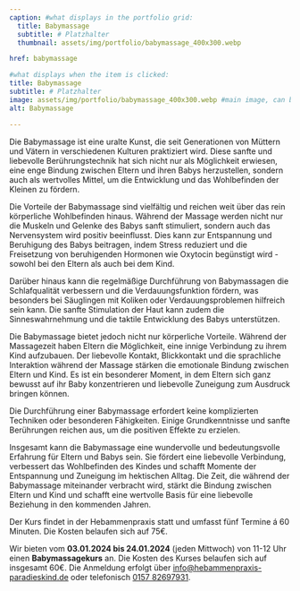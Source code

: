 ```yaml
---
caption: #what displays in the portfolio grid:
  title: Babymassage
  subtitle: # Platzhalter
  thumbnail: assets/img/portfolio/babymassage_400x300.webp

href: babymassage

#what displays when the item is clicked:
title: Babymassage
subtitle: # Platzhalter
image: assets/img/portfolio/babymassage_400x300.webp #main image, can be a link or a file in assets/img/portfolio
alt: Babymassage

---
```


Die Babymassage ist eine uralte Kunst, die seit Generationen von Müttern und Vätern in verschiedenen Kulturen praktiziert wird. Diese sanfte und liebevolle Berührungstechnik hat sich nicht nur als Möglichkeit erwiesen, eine enge Bindung zwischen Eltern und ihren Babys herzustellen, sondern auch als wertvolles Mittel, um die Entwicklung und das Wohlbefinden der Kleinen zu fördern.

Die Vorteile der Babymassage sind vielfältig und reichen weit über das rein körperliche Wohlbefinden hinaus. Während der Massage werden nicht nur die Muskeln und Gelenke des Babys sanft stimuliert, sondern auch das Nervensystem wird positiv beeinflusst. Dies kann zur Entspannung und Beruhigung des Babys beitragen, indem Stress reduziert und die Freisetzung von beruhigenden Hormonen wie Oxytocin begünstigt wird - sowohl bei den Eltern als auch bei dem Kind.

Darüber hinaus kann die regelmäßige Durchführung von Babymassagen die Schlafqualität verbessern und die Verdauungsfunktion fördern, was besonders bei Säuglingen mit Koliken oder Verdauungsproblemen hilfreich sein kann. Die sanfte Stimulation der Haut kann zudem die Sinneswahrnehmung und die taktile Entwicklung des Babys unterstützen.

Die Babymassage bietet jedoch nicht nur körperliche Vorteile. Während der Massagezeit haben Eltern die Möglichkeit, eine innige Verbindung zu ihrem Kind aufzubauen. Der liebevolle Kontakt, Blickkontakt und die sprachliche Interaktion während der Massage stärken die emotionale Bindung zwischen Eltern und Kind. Es ist ein besonderer Moment, in dem Eltern sich ganz bewusst auf ihr Baby konzentrieren und liebevolle Zuneigung zum Ausdruck bringen können.

Die Durchführung einer Babymassage erfordert keine komplizierten Techniken oder besonderen Fähigkeiten. Einige Grundkenntnisse und sanfte Berührungen reichen aus, um die positiven Effekte zu erzielen.

Insgesamt kann die Babymassage eine wundervolle und bedeutungsvolle Erfahrung für Eltern und Babys sein. Sie fördert eine liebevolle Verbindung, verbessert das Wohlbefinden des Kindes und schafft Momente der Entspannung und Zuneigung im hektischen Alltag. Die Zeit, die während der Babymassage miteinander verbracht wird, stärkt die Bindung zwischen Eltern und Kind und schafft eine wertvolle Basis für eine liebevolle Beziehung in den kommenden Jahren.

Der Kurs findet in der Hebammenpraxis statt und umfasst fünf Termine á 60 Minuten. Die Kosten belaufen sich auf 75€.

Wir bieten vom **03.01.2024 bis 24.01.2024** (jeden Mittwoch) von 11-12 Uhr einen **Babymassagekurs** an. Die Kosten des Kurses belaufen sich auf insgesamt 60€. Die Anmeldung erfolgt über [info@hebammenpraxis-paradieskind.de](mailto:info@hebammenpraxis-paradieskind.de) oder telefonisch [0157 82697931](tel:+4915782697931).
